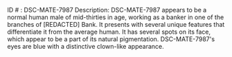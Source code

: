 ID # : DSC-MATE-7987
Description: DSC-MATE-7987 appears to be a normal human male of mid-thirties in age, working as a banker in one of the branches of [REDACTED] Bank. It presents with several unique features that differentiate it from the average human. It has several spots on its face, which appear to be a part of its natural pigmentation. DSC-MATE-7987's eyes are blue with a distinctive clown-like appearance.